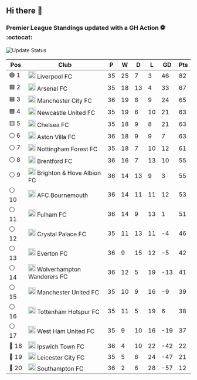 ## Hi there 👋

<!--
**andregribeiro/andregribeiro** is a ✨ _special_ ✨ repository because its `README.md` (this file) appears on your GitHub profile.

Here are some ideas to get you started:

- 🔭 I’m currently working on ...
- 🌱 I’m currently learning ...
- 👯 I’m looking to collaborate on ...
- 🤔 I’m looking for help with ...
- 💬 Ask me about ...
- 📫 How to reach me: ...
- 😄 Pronouns: ...
- ⚡ Fun fact: ...
-->
### Premier League Standings updated with a GH Action ⚽ :octocat:
![Update Status](https://github.com/andregribeiro/andregribeiro/workflows/Update%20Premier%20League%20Standings/badge.svg)

<!-- STANDINGS:START -->

| Pos |  Club  | P | W | D | L | GD | Pts |
|-----|------|----|---|---|---|----|----|
|  🟢 1 | <img src="https://crests.football-data.org/64.png" alt="Liverpool FC" width="20" height="20"> Liverpool FC | 35 | 25 | 7 | 3 | 46 | 82 |
|  🟦 2 | <img src="https://crests.football-data.org/57.png" alt="Arsenal FC" width="20" height="20"> Arsenal FC | 35 | 18 | 13 | 4 | 33 | 67 |
|  🟦 3 | <img src="https://crests.football-data.org/65.png" alt="Manchester City FC" width="20" height="20"> Manchester City FC | 36 | 19 | 8 | 9 | 24 | 65 |
|  🟦 4 | <img src="https://crests.football-data.org/67.png" alt="Newcastle United FC" width="20" height="20"> Newcastle United FC | 35 | 19 | 6 | 10 | 21 | 63 |
|  🟨 5 | <img src="https://crests.football-data.org/61.png" alt="Chelsea FC" width="20" height="20"> Chelsea FC | 35 | 18 | 9 | 8 | 21 | 63 |
|  ⚪ 6 | <img src="https://crests.football-data.org/58.png" alt="Aston Villa FC" width="20" height="20"> Aston Villa FC | 36 | 18 | 9 | 9 | 7 | 63 |
|  ⚪ 7 | <img src="https://crests.football-data.org/351.png" alt="Nottingham Forest FC" width="20" height="20"> Nottingham Forest FC | 35 | 18 | 7 | 10 | 12 | 61 |
|  ⚪ 8 | <img src="https://crests.football-data.org/402.png" alt="Brentford FC" width="20" height="20"> Brentford FC | 36 | 16 | 7 | 13 | 10 | 55 |
|  ⚪ 9 | <img src="https://crests.football-data.org/397.png" alt="Brighton & Hove Albion FC" width="20" height="20"> Brighton & Hove Albion FC | 36 | 14 | 13 | 9 | 3 | 55 |
|  ⚪ 10 | <img src="https://crests.football-data.org/bournemouth.png" alt="AFC Bournemouth" width="20" height="20"> AFC Bournemouth | 36 | 14 | 11 | 11 | 12 | 53 |
|  ⚪ 11 | <img src="https://crests.football-data.org/63.png" alt="Fulham FC" width="20" height="20"> Fulham FC | 36 | 14 | 9 | 13 | 1 | 51 |
|  ⚪ 12 | <img src="https://crests.football-data.org/354.png" alt="Crystal Palace FC" width="20" height="20"> Crystal Palace FC | 35 | 11 | 13 | 11 | -4 | 46 |
|  ⚪ 13 | <img src="https://crests.football-data.org/62.png" alt="Everton FC" width="20" height="20"> Everton FC | 36 | 9 | 15 | 12 | -5 | 42 |
|  ⚪ 14 | <img src="https://crests.football-data.org/76.png" alt="Wolverhampton Wanderers FC" width="20" height="20"> Wolverhampton Wanderers FC | 36 | 12 | 5 | 19 | -13 | 41 |
|  ⚪ 15 | <img src="https://crests.football-data.org/66.png" alt="Manchester United FC" width="20" height="20"> Manchester United FC | 35 | 10 | 9 | 16 | -9 | 39 |
|  ⚪ 16 | <img src="https://crests.football-data.org/73.png" alt="Tottenham Hotspur FC" width="20" height="20"> Tottenham Hotspur FC | 35 | 11 | 5 | 19 | 6 | 38 |
|  ⚪ 17 | <img src="https://crests.football-data.org/563.png" alt="West Ham United FC" width="20" height="20"> West Ham United FC | 35 | 9 | 10 | 16 | -19 | 37 |
|  🔴 18 | <img src="https://crests.football-data.org/349.png" alt="Ipswich Town FC" width="20" height="20"> Ipswich Town FC | 36 | 4 | 10 | 22 | -42 | 22 |
|  🔴 19 | <img src="https://crests.football-data.org/338.png" alt="Leicester City FC" width="20" height="20"> Leicester City FC | 35 | 5 | 6 | 24 | -47 | 21 |
|  🔴 20 | <img src="https://crests.football-data.org/340.png" alt="Southampton FC" width="20" height="20"> Southampton FC | 36 | 2 | 6 | 28 | -57 | 12 |

<!-- STANDINGS:END -->

